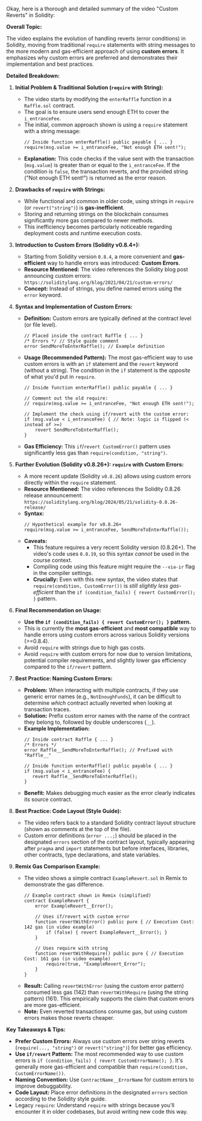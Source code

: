 Okay, here is a thorough and detailed summary of the video "Custom Reverts" in Solidity:

**Overall Topic:**

The video explains the evolution of handling reverts (error conditions) in Solidity, moving from traditional `require` statements with string messages to the more modern and gas-efficient approach of using **custom errors**. It emphasizes why custom errors are preferred and demonstrates their implementation and best practices.

**Detailed Breakdown:**

1.  **Initial Problem & Traditional Solution (`require` with String):**
    *   The video starts by modifying the `enterRaffle` function in a `Raffle.sol` contract.
    *   The goal is to ensure users send enough ETH to cover the `i_entranceFee`.
    *   The initial, common approach shown is using a `require` statement with a string message:
        ```solidity
        // Inside function enterRaffle() public payable { ... }
        require(msg.value >= i_entranceFee, "Not enough ETH sent!");
        ```
    *   **Explanation:** This code checks if the value sent with the transaction (`msg.value`) is greater than or equal to the `i_entranceFee`. If the condition is `false`, the transaction reverts, and the provided string ("Not enough ETH sent!") is returned as the error reason.

2.  **Drawbacks of `require` with Strings:**
    *   While functional and common in older code, using strings in `require` (or `revert("string")`) is **gas-inefficient**.
    *   Storing and returning strings on the blockchain consumes significantly more gas compared to newer methods.
    *   This inefficiency becomes particularly noticeable regarding deployment costs and runtime execution costs.

3.  **Introduction to Custom Errors (Solidity v0.8.4+):**
    *   Starting from Solidity version `0.8.4`, a more convenient and **gas-efficient** way to handle errors was introduced: **Custom Errors**.
    *   **Resource Mentioned:** The video references the Solidity blog post announcing custom errors: `https://soliditylang.org/blog/2021/04/21/custom-errors/`
    *   **Concept:** Instead of strings, you define named errors using the `error` keyword.

4.  **Syntax and Implementation of Custom Errors:**
    *   **Definition:** Custom errors are typically defined at the contract level (or file level).
        ```solidity
        // Placed inside the contract Raffle { ... }
        /* Errors */ // Style guide comment
        error SendMoreToEnterRaffle(); // Example definition
        ```
    *   **Usage (Recommended Pattern):** The most gas-efficient way to use custom errors is with an `if` statement and the `revert` keyword (without a string). The condition in the `if` statement is the *opposite* of what you'd put in `require`.
        ```solidity
        // Inside function enterRaffle() public payable { ... }

        // Comment out the old require:
        // require(msg.value >= i_entranceFee, "Not enough ETH sent!");

        // Implement the check using if/revert with the custom error:
        if (msg.value < i_entranceFee) { // Note: logic is flipped (< instead of >=)
            revert SendMoreToEnterRaffle();
        }
        ```
    *   **Gas Efficiency:** This `if`/`revert CustomError()` pattern uses significantly less gas than `require(condition, "string")`.

5.  **Further Evolution (Solidity v0.8.26+): `require` with Custom Errors:**
    *   A more recent update (Solidity `v0.8.26`) allows using custom errors directly within the `require` statement.
    *   **Resource Mentioned:** The video references the Solidity 0.8.26 release announcement: `https://soliditylang.org/blog/2024/05/21/solidity-0.8.26-release/`
    *   **Syntax:**
        ```solidity
        // Hypothetical example for v0.8.26+
        require(msg.value >= i_entranceFee, SendMoreToEnterRaffle());
        ```
    *   **Caveats:**
        *   This feature requires a very recent Solidity version (0.8.26+). The video's code uses `0.8.19`, so this syntax *cannot* be used in the course context.
        *   Compiling code using this feature might require the `--via-ir` flag in the compiler settings.
        *   **Crucially:** Even with this new syntax, the video states that `require(condition, CustomError())` is *still slightly less gas-efficient* than the `if (condition_fails) { revert CustomError(); }` pattern.

6.  **Final Recommendation on Usage:**
    *   **Use the `if (condition_fails) { revert CustomError(); }` pattern.**
    *   This is currently the **most gas-efficient** and **most compatible** way to handle errors using custom errors across various Solidity versions (>=0.8.4).
    *   Avoid `require` with strings due to high gas costs.
    *   Avoid `require` with custom errors for now due to version limitations, potential compiler requirements, and slightly lower gas efficiency compared to the `if/revert` pattern.

7.  **Best Practice: Naming Custom Errors:**
    *   **Problem:** When interacting with multiple contracts, if they use generic error names (e.g., `NotEnoughFunds`), it can be difficult to determine *which* contract actually reverted when looking at transaction traces.
    *   **Solution:** Prefix custom error names with the name of the contract they belong to, followed by double underscores (`__`).
    *   **Example Implementation:**
        ```solidity
        // Inside contract Raffle { ... }
        /* Errors */
        error Raffle__SendMoreToEnterRaffle(); // Prefixed with "Raffle__"

        // Inside function enterRaffle() public payable { ... }
        if (msg.value < i_entranceFee) {
           revert Raffle__SendMoreToEnterRaffle();
        }
        ```
    *   **Benefit:** Makes debugging much easier as the error clearly indicates its source contract.

8.  **Best Practice: Code Layout (Style Guide):**
    *   The video refers back to a standard Solidity contract layout structure (shown as comments at the top of the file).
    *   Custom error definitions (`error ...;`) should be placed in the designated `errors` section of the contract layout, typically appearing after `pragma` and `import` statements but before interfaces, libraries, other contracts, type declarations, and state variables.

9.  **Remix Gas Comparison Example:**
    *   The video shows a simple contract `ExampleRevert.sol` in Remix to demonstrate the gas difference.
        ```solidity
        // Example contract shown in Remix (simplified)
        contract ExampleRevert {
            error ExampleRevert__Error();

            // Uses if/revert with custom error
            function revertWithError() public pure { // Execution Cost: 142 gas (in video example)
                if (false) { revert ExampleRevert__Error(); }
            }

            // Uses require with string
            function revertWithRequire() public pure { // Execution Cost: 161 gas (in video example)
                require(true, "ExampleRevert_Error");
            }
        }
        ```
    *   **Result:** Calling `revertWithError` (using the custom error pattern) consumed less gas (142) than `revertWithRequire` (using the string pattern) (161). This empirically supports the claim that custom errors are more gas-efficient.
    *   **Note:** Even reverted transactions consume gas, but using custom errors makes those reverts cheaper.

**Key Takeaways & Tips:**

*   **Prefer Custom Errors:** Always use custom errors over string reverts (`require(..., "string")` or `revert("string")`) for better gas efficiency.
*   **Use `if/revert` Pattern:** The most recommended way to use custom errors is `if (condition_fails) { revert CustomErrorName(); }`. It's generally more gas-efficient and compatible than `require(condition, CustomErrorName())`.
*   **Naming Convention:** Use `ContractName__ErrorName` for custom errors to improve debuggability.
*   **Code Layout:** Place error definitions in the designated `errors` section according to the Solidity style guide.
*   Legacy `require`: Understand `require` with strings because you'll encounter it in older codebases, but avoid writing new code this way.